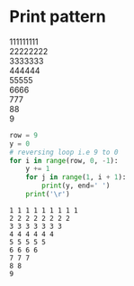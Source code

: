 # Print pattern


111111111                                                                   
22222222                                                                                                        
3333333                                                                                              
444444                                                                                                       
55555               
6666                                                                            
777                                                                                 
88                                                                           
9                           


```python
row = 9
y = 0
# reversing loop i.e 9 to 0
for i in range(row, 0, -1):
    y += 1
    for j in range(1, i + 1):
        print(y, end=' ')
    print('\r')
```

    1 1 1 1 1 1 1 1 1 
    2 2 2 2 2 2 2 2 
    3 3 3 3 3 3 3 
    4 4 4 4 4 4 
    5 5 5 5 5 
    6 6 6 6 
    7 7 7 
    8 8 
    9 



```python

```
